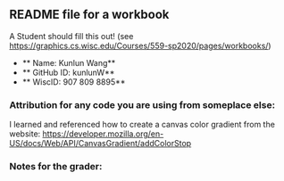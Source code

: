 ## README file for a workbook

A Student should fill this out! (see https://graphics.cs.wisc.edu/Courses/559-sp2020/pages/workbooks/)

- ** Name: Kunlun Wang** 
- ** GitHub ID: kunlunW** 
- ** WiscID: 907 809 8895**

### Attribution for any code you are using from someplace else:

I learned and referenced how to create a canvas color gradient from the website: 
https://developer.mozilla.org/en-US/docs/Web/API/CanvasGradient/addColorStop 

### Notes for the grader: 
